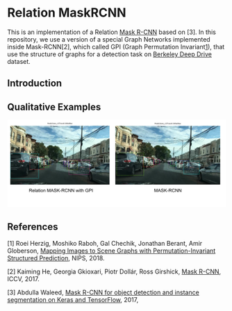 # Relation MaskRCNN
This is an implementation of a Relation [Mask R-CNN](https://arxiv.org/abs/1703.06870/) based on [3]. In this repository, we use a version of a special Graph Networks implemented inside Mask-RCNN[2], which called GPI (Graph Permutation Invariant[1](https://arxiv.org/abs/1802.05451)), that use the structure of graphs for a detection task on [Berkeley Deep Drive](http://bdd-data.berkeley.edu/) dataset.

## Introduction

## Qualitative Examples
<img src="qualitive_results.png" width="750">

## References
[1] Roei Herzig, Moshiko Raboh, Gal Chechik, Jonathan Berant, Amir Globerson, [Mapping Images to Scene Graphs with Permutation-Invariant Structured Prediction](https://arxiv.org/abs/1802.05451), NIPS, 2018.

[2] Kaiming He, Georgia Gkioxari, Piotr Dollár, Ross Girshick, [Mask R-CNN](https://arxiv.org/abs/1703.06870/), ICCV, 2017.

[3] Abdulla Waleed, [Mask R-CNN for object detection and instance segmentation on Keras and TensorFlow](https://github.com/matterport/Mask_RCNN), 2017,
